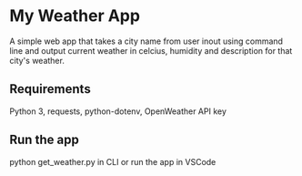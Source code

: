 # My Weather App
A simple web app that takes a city name from user inout using command line and output current weather in celcius, humidity and description for that city's weather. 

## Requirements 
Python 3, requests, python-dotenv, OpenWeather API key 

## Run the app 
python get_weather.py in CLI 
or run the app in VSCode

